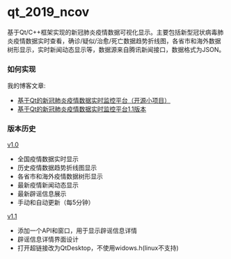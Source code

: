 # qt_2019_ncov

基于Qt/C++框架实现的新冠肺炎疫情数据可视化显示。主要包括新型冠状病毒肺炎疫情数据实时查看，确诊/疑似/治愈/死亡数据趋势折线图，各省市和海外数据树形显示，实时新闻动态显示等，数据源来自腾讯新闻接口，数据格式为JSON。

### 如何实现

我的博客文章:
- [基于Qt的新冠肺炎疫情数据实时监控平台（开源小项目）](https://www.qtexe.com/post/2020-02-14-qt-ncov/)
- [基于Qt的新冠肺炎疫情数据实时监控平台1.1版本](https://www.qtexe.com/post/2020-02-14-qt-ncov-2/)
### 版本历史

[v1.0](https://github.com/qtexe/qt_2019_ncov/releases/tag/v1.0)

- 全国疫情数据实时显示
- 历史疫情数据趋势折线图显示
- 各省市和海外疫情数据树形显示
- 最新疫情新闻动态显示
- 最新辟谣信息展示
- 手动和自动更新（每5分钟）

[v1.1](https://github.com/qtexe/qt_2019_ncov/releases/tag/v1.1)

- 添加一个API和窗口，用于显示辟谣信息详情
- 辟谣信息详情界面设计
- 打开超链接改为QtDesktop，不使用widows.h(linux不支持)

